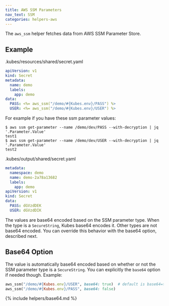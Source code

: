 ```yaml
---
title: AWS SSM Parameters
nav_text: SSM
categories: helpers-aws
---
```


The `aws_ssm` helper fetches data from AWS SSM Parameter Store.

## Example

.kubes/resources/shared/secret.yaml

```yaml
apiVersion: v1
kind: Secret
metadata:
  name: demo
  labels:
    app: demo
data:
  PASS: <%= aws_ssm("/demo/#{Kubes.env}/PASS") %>
  USER: <%= aws_ssm("/demo/#{Kubes.env}/USER") %>
```

For example if you have these ssm parameter values:

    $ aws ssm get-parameter --name /demo/dev/PASS --with-decryption | jq '.Parameter.Value'
    test1
    $ aws ssm get-parameter --name /demo/dev/USER --with-decryption | jq '.Parameter.Value'
    test2

.kubes/output/shared/secret.yaml

```yaml
metadata:
  namespace: demo
  name: demo-2a78a13682
  labels:
    app: demo
apiVersion: v1
kind: Secret
data:
  PASS: dGVzdDEK
  USER: dGVzdDIK
```

The values are base64 encoded based on the SSM parameter type. When the type is a `SecureString`, Kubes base64 encodes it. Other types are not base64 encoded.  You can override this behavior with the base64 option, described next.

## Base64 Option

The value is automatically base64 encoded based on whether or not the SSM parameter type is a `SecureString`. You can explicitly the `base64` option if needed though. Example:

```ruby
aws_ssm("/demo/#{Kubes.env}/USER", base64: true)  # default is base64=true
aws_ssm("/demo/#{Kubes.env}/PASS", base64: false)
```

{% include helpers/base64.md %}
